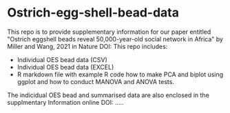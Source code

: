 # Ostrich-egg-shell-bead-data
This repo is to provide supplementary information for our paper entitled "Ostrich eggshell beads reveal 50,000-year-old social network in Africa" by Miller and Wang, 2021 in Nature DOI:
This repo includes:

* Individual OES bead data (CSV)
* Individual OES bead data (EXCEL)
* R markdown file with example R code how to make PCA and biplot using ggplot and how to conduct MANOVA and ANOVA tests.

The indicidual OES bead  and summarised data are also enclosed in the supplmentary Information online DOI: ..... 
